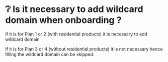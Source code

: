 # ❔ Is it necessary to add wildcard domain when onboarding ?

If it is for Plan 1 or 2 (with residential products) it is necessary to add wildcard domain

If it is for Plan 3 or 4 (without residential products) it is not necessary hence filling the wildcard domain can be skipped.
